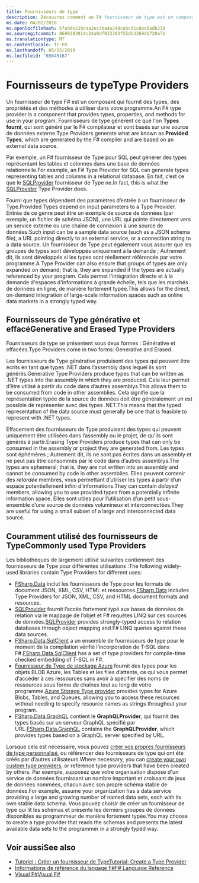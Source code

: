 ```yaml
---
title: Fournisseurs de type
description: Découvrez comment un F# fournisseur de type est un composant qui fournit des types, propriétés et méthodes à utiliser dans vos programmes.
ms.date: 04/02/2018
ms.openlocfilehash: 5fa9de229caa2ec3ba4a248ca5cd1c8aa5adb230
ms.sourcegitcommit: 8699383914c24a0df033393f55db3369db728a7b
ms.translationtype: MT
ms.contentlocale: fr-FR
ms.lasthandoff: 05/15/2019
ms.locfileid: "65645167"
---
```

# <a name="type-providers"></a><span data-ttu-id="574a2-103">Fournisseurs de type</span><span class="sxs-lookup"><span data-stu-id="574a2-103">Type Providers</span></span>

<span data-ttu-id="574a2-104">Un fournisseur de type F# est un composant qui fournit des types, des propriétés et des méthodes à utiliser dans votre programme.</span><span class="sxs-lookup"><span data-stu-id="574a2-104">An F# type provider is a component that provides types, properties, and methods for use in your program.</span></span> <span data-ttu-id="574a2-105">Fournisseurs de type génèrent ce que l'on **Types fourni**, qui sont généré par le F# compilateur et sont basés sur une source de données externe.</span><span class="sxs-lookup"><span data-stu-id="574a2-105">Type Providers generate what are known as **Provided Types**, which are generated by the F# compiler and are based on an external data source.</span></span>

<span data-ttu-id="574a2-106">Par exemple, un F# fournisseur de Type pour SQL peut générer des types représentant les tables et colonnes dans une base de données relationnelle.</span><span class="sxs-lookup"><span data-stu-id="574a2-106">For example, an F# Type Provider for SQL can generate types representing tables and columns in a relational database.</span></span> <span data-ttu-id="574a2-107">En fait, c’est ce que le [SQLProvider](https://fsprojects.github.io/SQLProvider/) fournisseur de Type ne.</span><span class="sxs-lookup"><span data-stu-id="574a2-107">In fact, this is what the [SQLProvider](https://fsprojects.github.io/SQLProvider/) Type Provider does.</span></span>

<span data-ttu-id="574a2-108">Fourni que types dépendent des paramètres d’entrée à un fournisseur de Type.</span><span class="sxs-lookup"><span data-stu-id="574a2-108">Provided Types depend on input parameters to a Type Provider.</span></span> <span data-ttu-id="574a2-109">Entrée de ce genre peut être un exemple de source de données (par exemple, un fichier de schéma JSON), une URL qui pointe directement vers un service externe ou une chaîne de connexion à une source de données.</span><span class="sxs-lookup"><span data-stu-id="574a2-109">Such input can be a sample data source (such as a JSON schema file), a URL pointing directly to an external service, or a connection string to a data source.</span></span> <span data-ttu-id="574a2-110">Un fournisseur de Type peut également vous assurer que les groupes de types sont développés uniquement à la demande ; Autrement dit, ils sont développés si les types sont réellement référencés par votre programme.</span><span class="sxs-lookup"><span data-stu-id="574a2-110">A Type Provider can also ensure that groups of types are only expanded on demand; that is, they are expanded if the types are actually referenced by your program.</span></span> <span data-ttu-id="574a2-111">Cela permet l'intégration directe et à la demande d'espaces d'informations à grande échelle, tels que les marchés de données en ligne, de manière fortement typée.</span><span class="sxs-lookup"><span data-stu-id="574a2-111">This allows for the direct, on-demand integration of large-scale information spaces such as online data markets in a strongly typed way.</span></span>

## <a name="generative-and-erased-type-providers"></a><span data-ttu-id="574a2-112">Fournisseurs de Type générative et effacé</span><span class="sxs-lookup"><span data-stu-id="574a2-112">Generative and Erased Type Providers</span></span>

<span data-ttu-id="574a2-113">Fournisseurs de type se présentent sous deux formes : Générative et effacées.</span><span class="sxs-lookup"><span data-stu-id="574a2-113">Type Providers come in two forms: Generative and Erased.</span></span>

<span data-ttu-id="574a2-114">Les fournisseurs de Type générative produisent des types qui peuvent être écrits en tant que types .NET dans l’assembly dans lequel ils sont générés.</span><span class="sxs-lookup"><span data-stu-id="574a2-114">Generative Type Providers produce types that can be written as .NET types into the assembly in which they are produced.</span></span> <span data-ttu-id="574a2-115">Cela leur permet d’être utilisé à partir du code dans d’autres assemblys.</span><span class="sxs-lookup"><span data-stu-id="574a2-115">This allows them to be consumed from code in other assemblies.</span></span> <span data-ttu-id="574a2-116">Cela signifie que la représentation typée de la source de données doit être généralement un est possible de représenter avec des types .NET.</span><span class="sxs-lookup"><span data-stu-id="574a2-116">This means that the typed representation of the data source must generally be one that is feasible to represent with .NET types.</span></span>

<span data-ttu-id="574a2-117">Effacement des fournisseurs de Type produisent des types qui peuvent uniquement être utilisées dans l’assembly ou le projet, de qu'ils sont générés à partir.</span><span class="sxs-lookup"><span data-stu-id="574a2-117">Erasing Type Providers produce types that can only be consumed in the assembly or project they are generated from.</span></span> <span data-ttu-id="574a2-118">Les types sont éphémères ; Autrement dit, ils ne sont pas écrites dans un assembly et ne peut pas être consommés par le code dans d’autres assemblys.</span><span class="sxs-lookup"><span data-stu-id="574a2-118">The types are ephemeral; that is, they are not written into an assembly and cannot be consumed by code in other assemblies.</span></span> <span data-ttu-id="574a2-119">Elles peuvent contenir des *retardée* membres, vous permettant d’utiliser les types à partir d’un espace potentiellement infini d’informations.</span><span class="sxs-lookup"><span data-stu-id="574a2-119">They can contain *delayed* members, allowing you to use provided types from a potentially infinite information space.</span></span> <span data-ttu-id="574a2-120">Elles sont utiles pour l’utilisation d’un petit sous-ensemble d’une source de données volumineux et interconnectées.</span><span class="sxs-lookup"><span data-stu-id="574a2-120">They are useful for using a small subset of a large and interconnected data source.</span></span>

## <a name="commonly-used-type-providers"></a><span data-ttu-id="574a2-121">Couramment utilisé des fournisseurs de Type</span><span class="sxs-lookup"><span data-stu-id="574a2-121">Commonly used Type Providers</span></span>

<span data-ttu-id="574a2-122">Les bibliothèques de largement utilisé suivantes contiennent des fournisseurs de Type pour différentes utilisations :</span><span class="sxs-lookup"><span data-stu-id="574a2-122">The following widely-used libraries contain Type Providers for different uses:</span></span>

- <span data-ttu-id="574a2-123">[FSharp.Data](https://fsharp.github.io/FSharp.Data/) inclut les fournisseurs de Type pour les formats de document JSON, XML, CSV, HTML et ressources.</span><span class="sxs-lookup"><span data-stu-id="574a2-123">[FSharp.Data](https://fsharp.github.io/FSharp.Data/) includes Type Providers for JSON, XML, CSV, and HTML document formats and resources.</span></span>
- <span data-ttu-id="574a2-124">[SQLProvider](https://fsprojects.github.io/SQLProvider/) fournit l’accès fortement typé aux bases de données de relation via le mappage de l’objet et F# requêtes LINQ sur ces sources de données.</span><span class="sxs-lookup"><span data-stu-id="574a2-124">[SQLProvider](https://fsprojects.github.io/SQLProvider/) provides strongly-typed access to relation databases through object mapping and F# LINQ queries against these data sources.</span></span>
- <span data-ttu-id="574a2-125">[FSharp.Data.SqlClient](https://fsprojects.github.io/FSharp.Data.SqlClient/) a un ensemble de fournisseurs de type pour le moment de la compilation vérifié l’incorporation de T-SQL dans F#.</span><span class="sxs-lookup"><span data-stu-id="574a2-125">[FSharp.Data.SqlClient](https://fsprojects.github.io/FSharp.Data.SqlClient/) has a set of type providers for compile-time checked embedding of T-SQL in F#.</span></span>
- <span data-ttu-id="574a2-126">[Fournisseur de Type de stockage Azure](https://fsprojects.github.io/AzureStorageTypeProvider/) fournit des types pour les objets BLOB Azure, les Tables et les files d’attente, ce qui vous permet d’accéder à ces ressources sans avoir à spécifier des noms de ressources sous forme de chaînes tout au long de votre programme.</span><span class="sxs-lookup"><span data-stu-id="574a2-126">[Azure Storage Type provider](https://fsprojects.github.io/AzureStorageTypeProvider/) provides types for Azure Blobs, Tables, and Queues, allowing you to access these resources without needing to specify resource names as strings throughout your program.</span></span>
- <span data-ttu-id="574a2-127">[FSharp.Data.GraphQL](https://fsprojects.github.io/FSharp.Data.GraphQL/index.html) contient le **GraphQLProvider**, qui fournit des types basés sur un serveur GraphQL spécifié par URL.</span><span class="sxs-lookup"><span data-stu-id="574a2-127">[FSharp.Data.GraphQL](https://fsprojects.github.io/FSharp.Data.GraphQL/index.html) contains the **GraphQLProvider**, which provides types based on a GraphQL server specified by URL.</span></span>

<span data-ttu-id="574a2-128">Lorsque cela est nécessaire, vous pouvez [créer vos propres fournisseurs de type personnalisé](creating-a-type-provider.md), ou référencer des fournisseurs de type qui ont été créés par d’autres utilisateurs.</span><span class="sxs-lookup"><span data-stu-id="574a2-128">Where necessary, you can [create your own custom type providers](creating-a-type-provider.md), or reference type providers that have been created by others.</span></span> <span data-ttu-id="574a2-129">Par exemple, supposez que votre organisation dispose d'un service de données fournissant un nombre important et croissant de jeux de données nommées, chacun avec son propre schéma stable de données.</span><span class="sxs-lookup"><span data-stu-id="574a2-129">For example, assume your organization has a data service providing a large and growing number of named data sets, each with its own stable data schema.</span></span> <span data-ttu-id="574a2-130">Vous pouvez choisir de créer un fournisseur de type qui lit les schémas et présente les derniers groupes de données disponibles au programmeur de manière fortement typée.</span><span class="sxs-lookup"><span data-stu-id="574a2-130">You may choose to create a type provider that reads the schemas and presents the latest available data sets to the programmer in a strongly typed way.</span></span>

## <a name="see-also"></a><span data-ttu-id="574a2-131">Voir aussi</span><span class="sxs-lookup"><span data-stu-id="574a2-131">See also</span></span>

- [<span data-ttu-id="574a2-132">Tutoriel : Créer un fournisseur de Type</span><span class="sxs-lookup"><span data-stu-id="574a2-132">Tutorial: Create a Type Provider</span></span>](creating-a-type-provider.md)
- [<span data-ttu-id="574a2-133">Informations de référence du langage F#</span><span class="sxs-lookup"><span data-stu-id="574a2-133">F# Language Reference</span></span>](../../language-reference/index.md)
- [<span data-ttu-id="574a2-134">Visual F#</span><span class="sxs-lookup"><span data-stu-id="574a2-134">Visual F#</span></span>](../../index.md)
